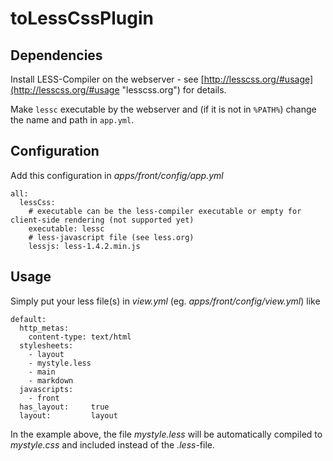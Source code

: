 toLessCssPlugin
=======================

## Dependencies ##
Install LESS-Compiler on the webserver - see [http://lesscss.org/#usage](http://lesscss.org/#usage "lesscss.org") for details.

Make `lessc` executable by the webserver and (if it is not in `%PATH%`) change the name and path in `app.yml`.

## Configuration ##
Add this configuration in
*apps/front/config/app.yml*

    all:
	  lessCss:
	    # executable can be the less-compiler executable or empty for client-side rendering (not supported yet)
	    executable: lessc
    	# less-javascript file (see less.org)
    	lessjs: less-1.4.2.min.js
 

## Usage ##
Simply put your less file(s) in *view.yml* (eg. *apps/front/config/view.yml*) like

    default:
	  http_metas:
	    content-type: text/html
	  stylesheets:
	    - layout
	    - mystyle.less
	    - main
	    - markdown
	  javascripts:
	    - front
	  has_layout:     true
	  layout:         layout

In the example above, the file *mystyle.less* will be automatically compiled to *mystyle.css* and included instead of the *.less*-file.


